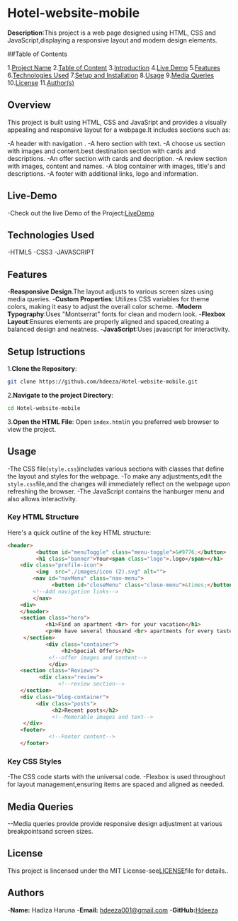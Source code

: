 # Hotel-website-mobile
**Description**:This project is a web page designed using HTML, CSS and JavaScript,displaying a responsive layout and modern design elements.

##Table of Contents

1.[Project Name](#project-name)
2.[Table of Content](#table-of-contents)
3.[Introduction](#Overview)
4.[Live Demo](#live-demo)
5.[Features](#features)
6.[Technologies Used](#technologies-used)
7.[Setup and Installation](#setup-and-installation)
8.[Usage](#usage)
9.[Media Queries](#Media-Queries)
10.[License](#license)
11.[Author(s)](#authors)

## Overview

This project is built using HTML, CSS and JavaSript and provides a visually appealing and responsive layout for a webpage.It includes sections such as:

-A header with navigation .
-A hero section with text.
-A  choose us section with images and content.best destination section with cards and descriptions.
-An offer section with cards and decription.
-A review section with images, content and names.
-A blog container with images, title's and descriptions.
-A footer with additional links, logo and information.

## Live-Demo
-Check out the live Demo of the Project:[LiveDemo](https://travel-mobile-view-desktop.onrender.com)

## Technologies Used

-HTML5
-CSS3
-JAVASCRIPT

## Features

-**Reasponsive Design**.The layout adjusts to various screen sizes using media queries.
-**Custom Properties**: Utilizes CSS variables for theme colors, making it easy to adjust the overall color scheme.
-**Modern Typography**:Uses "Montserrat" fonts for clean and modern look.
-**Flexbox Layout**:Ensures elements are properly aligned and spaced,creating a balanced design and neatness.
-**JavaScript**:Uses javascript for interactivity.

## Setup Istructions
1.**Clone the Repository**:
```bash
git clone https://github.com/hdeeza/Hotel-website-mobile.git
```

2.**Navigate to the project Directory**:
```bash
cd Hotel-website-mobile
```

3.**Open the HTML File**:
Open `index.html`in you preferred web browser to view the project.

## Usage

-The CSS file(`style.css`)includes various sections with classes that define the layout and styles for the webpage.
-To make any adjustments,edit the `style.css`file,and the changes will immediately reflect on the webpage upon refreshing the browser.
-The JavaScript contains the hanburger menu and also allows interactivity.

### Key HTML Structure

Here's a quick outline of the key HTML structure:
```html
<header>
         <button id="menuToggle" class="menu-toggle">&#9776;</button>
         <h1 class="banner">Your<span class="logo">.logo</span></h1>
    <div class="profile-icon">
         <img  src="./images/icon (2).svg" alt="">
        <nav id="navMenu" class="nav-menu">
              <button id="closeMenu" class="close-menu">&times;</button>
        <!--Add navigation links-->
        </nav>
    <div>
    </header>
    <section class="hero">
            <h1>Find an apartment <br> for your vacation</h1>
            <p>We have several thousand <br> apartments for every taste <br>in every corner of the globe.</p>
     </section>
            <div class="container">
                 <h2>Special Offers</h2>
             <!--offer images and content-->
             </div>
    <section class="Reviews">
          <div class="review">
                <!--review section-->
    </section>
    <div class="blog-container">
         <div class="posts">
              <h2>Recent posts</h2>
              <!--Memorable images and text-->
     </div>
    <footer>
             <!--Footer content-->
    </footer>
```
### Key CSS Styles
-The CSS code starts with the universal code.
-Flexbox is used throughout for layout management,ensuring items are spaced and aligned as needed.
## Media Queries
--Media queries provide provide responsive design adjustment at various breakpointsand screen sizes.

## License
This project is lincensed under the MIT License-see[LICENSE](license)file for details..
## Authors
-**Name:** Hadiza Haruna
-**Email:** hdeeza001@gmail.com
-**GitHub:**[Hdeeza](https://github.com/Hdeeza) 




